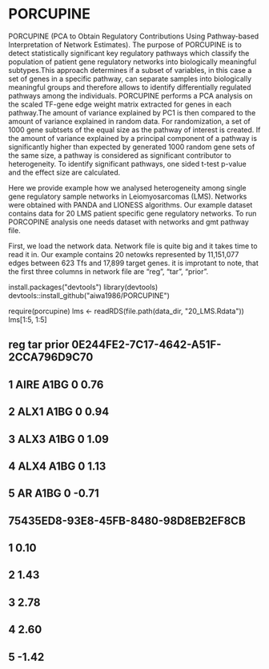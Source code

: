 # PORCUPINE

PORCUPINE (PCA to Obtain Regulatory Contributions Using Pathway-based Interpretation of Network Estimates). The purpose of PORCUPINE is to detect statistically significant key regulatory pathways which classify the population of patient gene regulatory networks into biologically meaningful subtypes.This approach determines if a subset of variables, in this case a set of genes in a specific pathway, can separate samples into biologically meaningful groups and therefore allows to identify differentially regulated pathways among the individuals. PORCUPINE performs a PCA analysis on the scaled TF-gene edge weight matrix extracted for genes in each pathway.The amount of variance explained by PC1 is then compared to the amount of variance explained in random data. For randomization, a set of 1000 gene subtsets of the equal size as the pathway of interest is created. If the amount of variance explained by a principal component of a pathway is significantly higher than expected by generated 1000 random gene sets of the same size, a pathway is considered as significant contributor to heterogeneity. To identify significant pathways, one sided t-test p-value and the effect size are calculated.

Here we provide example how we analysed heterogeneity among single gene regulatory sample networks in Leiomyosarcomas (LMS). Networks were obtained with PANDA and LIONESS algorithms. Our example dataset contains data for 20 LMS patient specific gene regulatory networks. To run PORCOPINE analysis one needs dataset with networks and gmt pathway file.

First, we load the network data. Network file is quite big and it takes time to read it in. Our example contains 20 netowks represented by 11,151,077 edges between 623 Tfs and 17,899 target genes. it is improtant to note, that the first three columns in network file are “reg”, “tar”, “prior”.


install.packages("devtools")
library(devtools)
devtools::install_github("aiwa1986/PORCUPINE")

require(porcupine)
lms <- readRDS(file.path(data_dir, "20_LMS.Rdata"))
lms[1:5, 1:5]

##    reg  tar prior 0E244FE2-7C17-4642-A51F-2CCA796D9C70
## 1 AIRE A1BG     0                                 0.76
## 2 ALX1 A1BG     0                                 0.94
## 3 ALX3 A1BG     0                                 1.09
## 4 ALX4 A1BG     0                                 1.13
## 5   AR A1BG     0                                -0.71
##   75435ED8-93E8-45FB-8480-98D8EB2EF8CB
## 1                                 0.10
## 2                                 1.43
## 3                                 2.78
## 4                                 2.60
## 5                                -1.42
